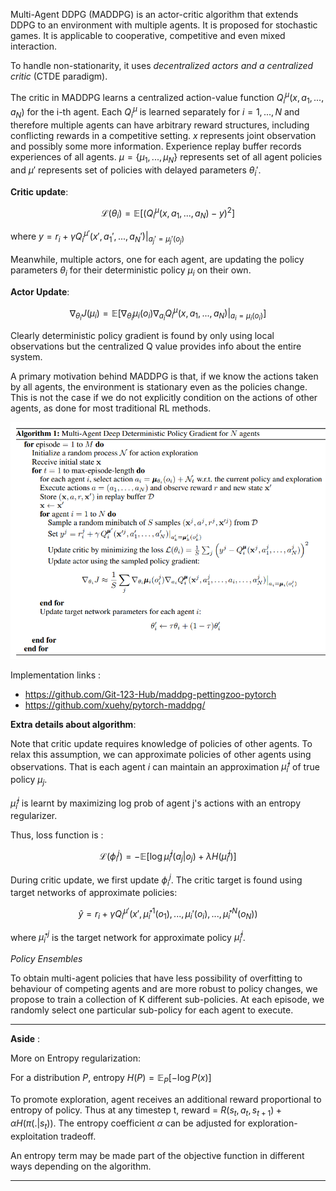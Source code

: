Multi-Agent DDPG (MADDPG) is an actor-critic algorithm that extends DDPG to an environment with multiple agents. It is proposed for stochastic games. It is applicable to cooperative, competitive and even mixed interaction.

To handle non-stationarity, it uses *decentralized actors and a centralized critic* (CTDE paradigm). 

The critic in MADDPG learns a centralized action-value function $Q_i^\mu(x, a_1, ..., a_N)$ for the i-th agent. Each $Q_i^\mu$ is learned separately for $i = 1,...,N$ and therefore multiple agents can have arbitrary reward structures, including conflicting rewards in a competitive setting. $x$ represents joint observation and possibly some more information. Experience replay buffer records experiences of all agents. $\mu = \{\mu_1, ..., \mu_N\}$ represents set of all agent policies and $\mu'$ represents set of policies with delayed parameters $\theta_i'$.

**Critic update**:

$$\mathcal{L}(\theta_i) = \mathbb{E}[(Q_i^\mu(x, a_1, ...,a_N) - y)^2]$$ 

where $y = r_i + \gamma Q_i^{\mu'}(x', a_1', ..., a_N')|_{a_j' = \mu_j'(o_j)}$

Meanwhile, multiple actors, one for each agent, are updating the policy parameters $\theta_i$ for their deterministic policy $\mu_i$ on their own.

**Actor Update**:

$$\nabla_{\theta_i}J(\mu_i) = \mathbb{E}[\nabla_{\theta_i}\mu_i(o_i) \nabla_{a_i}Q_i^\mu(x, a_1, ..., a_N)|_{a_i = \mu_i(o_i)}]$$

Clearly deterministic policy gradient is found by only using local observations but the centralized Q value provides info about the entire system.

A primary motivation behind MADDPG is that, if we know the actions taken by all agents, the
environment is stationary even as the policies change. This is not the case if we
do not explicitly condition on the actions of other agents, as done for most traditional RL methods.

![](img/image-34.png)

Implementation links : 

- https://github.com/Git-123-Hub/maddpg-pettingzoo-pytorch
- https://github.com/xuehy/pytorch-maddpg/

**Extra details about algorithm**:

Note that critic update requires knowledge of policies of other agents. To relax this assumption, we can approximate policies of other agents using observations. That is each agent $i$ can maintain an approximation $\hat{\mu}_i^j$ of true policy $\mu_j$. 

$\hat{\mu}_i^j$ is learnt by maximizing log prob of agent j's actions with an entropy regularizer.

Thus, loss function is :

$$\mathcal{L}(\phi_i^j) = -\mathbb{E}[ \log \hat{\mu}_i^j(a_j|o_j) + \lambda H(\hat{\mu}_i^j) ]$$

During critic update, we first update $\phi_i^j$. The critic target is found using target networks of approximate policies:

$$\hat{y} = r_i + \gamma Q_i^{\mu'}(x', \hat{\mu}_i'^{1}(o_1), ...,\mu_i'(o_i), ..., \hat{\mu}_i'^{N}(o_N))$$ 

where $\hat{\mu}_i'^{j}$ is the target network for approximate policy $\hat{\mu}_i^{j}$.

*Policy Ensembles*

To obtain multi-agent policies that have less possibility of overfitting to behaviour of competing agents and are more robust to policy changes,
we propose to train a collection of K different sub-policies. At each episode, we randomly select
one particular sub-policy for each agent to execute.

---

**Aside** : 

More on Entropy regularization:

For a distribution $P$, entropy $H(P) = \mathbb{E}_P[-\log P(x)]$

To promote exploration, agent receives an additional reward proportional to entropy of policy. Thus at any timestep t, reward = $R(s_t, a_t, s_{t+1}) + \alpha H(\pi(.|s_t))$. The entropy coefficient $\alpha$ can be adjusted for exploration-exploitation tradeoff. 

An entropy term may be made part of the objective function in different ways depending on the algorithm.

---